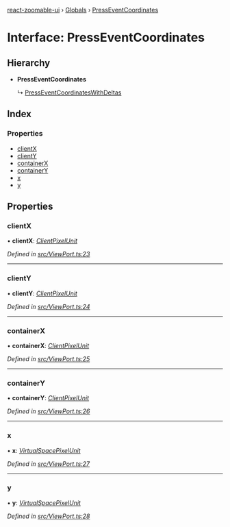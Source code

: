 [react-zoomable-ui](../README.md) › [Globals](../globals.md) › [PressEventCoordinates](presseventcoordinates.md)

# Interface: PressEventCoordinates

## Hierarchy

- **PressEventCoordinates**

  ↳ [PressEventCoordinatesWithDeltas](presseventcoordinateswithdeltas.md)

## Index

### Properties

- [clientX](presseventcoordinates.md#clientx)
- [clientY](presseventcoordinates.md#clienty)
- [containerX](presseventcoordinates.md#containerx)
- [containerY](presseventcoordinates.md#containery)
- [x](presseventcoordinates.md#x)
- [y](presseventcoordinates.md#y)

## Properties

### clientX

• **clientX**: _[ClientPixelUnit](../globals.md#clientpixelunit)_

_Defined in [src/ViewPort.ts:23](https://github.com/aarondail/react-zoomable-ui/blob/d840303/src/ViewPort.ts#L23)_

---

### clientY

• **clientY**: _[ClientPixelUnit](../globals.md#clientpixelunit)_

_Defined in [src/ViewPort.ts:24](https://github.com/aarondail/react-zoomable-ui/blob/d840303/src/ViewPort.ts#L24)_

---

### containerX

• **containerX**: _[ClientPixelUnit](../globals.md#clientpixelunit)_

_Defined in [src/ViewPort.ts:25](https://github.com/aarondail/react-zoomable-ui/blob/d840303/src/ViewPort.ts#L25)_

---

### containerY

• **containerY**: _[ClientPixelUnit](../globals.md#clientpixelunit)_

_Defined in [src/ViewPort.ts:26](https://github.com/aarondail/react-zoomable-ui/blob/d840303/src/ViewPort.ts#L26)_

---

### x

• **x**: _[VirtualSpacePixelUnit](../globals.md#virtualspacepixelunit)_

_Defined in [src/ViewPort.ts:27](https://github.com/aarondail/react-zoomable-ui/blob/d840303/src/ViewPort.ts#L27)_

---

### y

• **y**: _[VirtualSpacePixelUnit](../globals.md#virtualspacepixelunit)_

_Defined in [src/ViewPort.ts:28](https://github.com/aarondail/react-zoomable-ui/blob/d840303/src/ViewPort.ts#L28)_
